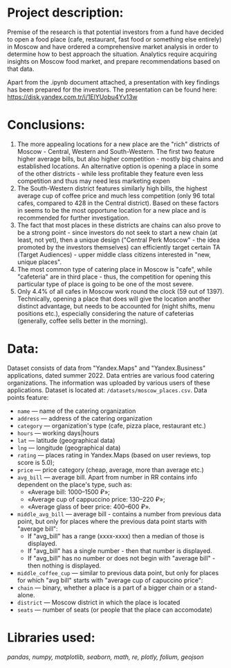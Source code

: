 # Project description:
Premise of the research is that potential investors from a fund have decided to open a food place (cafe, restaurant, fast food or something else entirely) in Moscow and have ordered a comprehensive market analysis in order to determine how to best approach the situation. Analytics require acquiring insights on Moscow food market, and prepare recommendations based on that data. 

Apart from the .ipynb document attached, a presentation with key findings has been prepared for the investors. The presentation can be found here: https://disk.yandex.com.tr/i/1ElYUobu4Yv13w 

# Conclusions:
1. The more appealing locations for a new place are the "rich" districts of Moscow - Central, Western and South-Western. The first two feature higher average bills, but also higher competition - mostly big chains and established locations. An alternative option is opening a place in some of the other districts - while less profitable they feature even less competition and thus may need less marketing expen
2. The South-Western district features similarly high bills, the highest average cup of coffee price and much less competition (only 96 total cafes, compared to 428 in the Central district). Based on these factors in seems to be the most opportune location for a new place and is recommended for further investigation.
3. The fact that most places in these districts are chains can also prove to be a strong point - since investors do not seek to start a new chain (at least, not yet), then a unique design ("Central Perk Moscow" - the idea promoted by the investors themselves) can efficiently target certain TA (Target Audiences) - upper middle class citizens interested in "new, unique places".
4. The most common type of catering place in Moscow is "cafe", while "cafeteria" are in third place - thus, the competition for opening this particular type of place is going to be one of the most severe.
5. Only 4.4% of all cafes in Moscow work round the clock (59 out of 1397). Technically, opening a place that does will give the location another distinct advantage, but needs to be accounted for (night shifts, menu positions etc.), especially considering the nature of cafeterias (generally, coffee sells better in the morning).

# Data:
Dataset consists of data from "Yandex.Maps" and "Yandex.Business" applications, dated summer 2022. Data entries are various food catering organizations. The information was uploaded by various users of these applications.
Dataset is located at: `/datasets/moscow_places.csv`. Data points feature:
- `name` — name of the catering organization
- `address` — address of the catering organization
- `category` — organization's type (cafe, pizza place, restaurant etc.)
- `hours` — working days|hours
- `lat` — latitude (geographical data)
- `lng` — longitude (geographical data)
- `rating` — places rating in Yandex.Maps (based on user reviews, top score is 5.0);
- `price` — price category (cheap, average, more than average etc.)
- `avg_bill` — average bill. Apart from number in RR contains info dependent on the place's type, such as:
    - «Average bill: 1000–1500 ₽»;
    - «Average cup of cappuccino price: 130–220 ₽»;
    - «Average glass of beer price: 400–600 ₽».
- `middle_avg_bill` — average bill - contains a number from previous data point, but only for places where the previous data point starts with "average bill":
    - If "avg_bill" has a range (xxxx-xxxx) then a median of those is displayed.
    - If "avg_bill" has a single number - then that number is displayed.
    - If "avg_bill" has no number or does not begin with "average bill" - then nothing is displayed.
- `middle_coffee_cup` — similar to previous data point, but only for places for which "avg bill" starts with "average cup of capuccino price":
- `chain` — binary, whether a place is a part of a bigger chain or a stand-alone.
- `district` — Moscow district in which the place is located
- `seats` — number of seats (or people that the place can accomodate)

# Libraries used:
*pandas, numpy, matplotlib, seaborn, math, re, plotly, folium, geojson*


